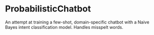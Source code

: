 # ProbabilisticChatbot
An attempt at training a few-shot, domain-specific chatbot with a Naive Bayes intent classification model. Handles misspelt words.
